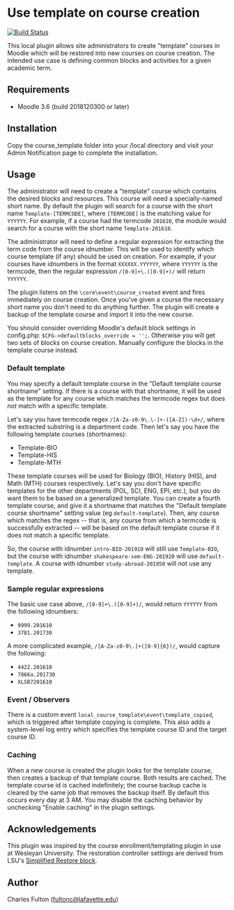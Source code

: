 # Use template on course creation

[![Build Status](https://travis-ci.org/LafColITS/moodle-local_course_template.svg?branch=master)](https://travis-ci.org/LafColITS/moodle-local_course_template)

This local plugin allows site administrators to create "template" courses in Moodle which will be restored into new courses on course creation. The intended use case is defining common blocks and activities for a given academic term.

## Requirements
- Moodle 3.6 (build 2018120300 or later)

## Installation
Copy the course_template folder into your /local directory and visit your Admin Notification page to complete the installation.

## Usage

The administrator will need to create a "template" course which contains the desired blocks and resources. This course will need a specially-named short name. By default the plugin will search for a course with the short name `Template-[TERMCODE]`, where `[TERMCODE]` is the matching value for `YYYYYY`. For example, if a course had the termcode `201610`, the module would search for a course with the short name `Template-201610`.

The administrator will need to define a regular expression for extracting the term code from the course idnumber. This will be used to identify which course template (if any) should be used on creation. For example, if your courses have idnumbers in the format `XXXXXX.YYYYYY`, where `YYYYYY` is the termcode, then the regular expression `/[0-9]+\.([0-9]+)/` will return `YYYYYY`.

The plugin listens on the `\core\event\course_created` event and fires immediately on course creation. Once you've given a course the necessary short name you don't need to do anything further. The plugin will create a backup of the template course and import it into the new course.

You should consider overriding Moodle's default block settings in config.php: `$CFG->defaultblocks_override = '';`. Otherwise you will get two sets of blocks on course creation. Manually configure the blocks in the template course instead.

### Default template

You may specify a default template course in the "Default template course shortname" setting. If there is a course with that shortname, it will be used as the template for any course which matches the termcode regex but does _not_ match with a specific template.

Let's say you  have termcode regex `/[A-Za-z0-9\.\-]+-([A-Z])-\d+/`, where the extracted substring is a department code. Then let's say you have the following template courses (shortnames):

- Template-BIO
- Template-HIS
- Template-MTH

These template courses will be used for Biology (BIO), History (HIS), and Math (MTH) courses respectively. Let's say you don't have specific templates for the other departments (POL, SCI, ENG, EPI, etc.), but you do want them to be based on a generalized template. You can create a fourth template course, and give it a shortname that matches the "Default template course shortname" setting value (eg `default-template`). Then, any course which matches the regex -- that is, any course from which a termcode is successfully extracted -- will be based on the default template course if it does not match a specific template.

So, the course with idnumber `intro-BIO-201910` will still use `Template-BIO`, but the course with idnumber `shakespeare-sem-ENG-201920` will use `default-template`. A course with idnumber `study-abroad-201950` will not use any template.

### Sample regular expressions

The basic use case above, `/[0-9]+\.([0-9]+)/`, would return `YYYYYY` from the following idnumbers:

- `9999.201610`
- `3781.201730`

A more complicated example, `/[A-Za-z0-9\.]+([0-9]{6})/`, would capture the following:

- `4422.201610`
- `7866a.201730`
- `XLSB7201610`

### Event / Observers

There is a custom event `local_course_template\event\template_copied`, which is triggered after template copying is complete. This also adds a system-level log entry which specifies the template course ID and the target course ID.

### Caching

When a new course is created the plugin looks for the template course, then creates a backup of that template course. Both results are cached. The template course id is cached indefinitely; the course backup cache is cleared by the same job that removes the backup itself. By default this occurs every day at 3 AM. You may disable the caching behavior by unchecking "Enable caching" in the plugin settings.

## Acknowledgements

This plugin was inspired by the course enrollment/templating plugin in use at Wesleyan University. The restoration controller settings are derived from LSU's [Simplified Restore block](https://github.com/lsuits/simple_restore).

## Author

Charles Fulton (fultonc@lafayette.edu)
